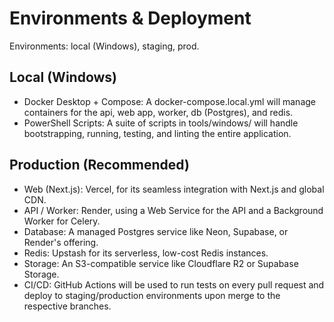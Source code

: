 # Environments & Deployment

Environments: local (Windows), staging, prod.

## Local (Windows)

- Docker Desktop + Compose: A docker-compose.local.yml will manage containers for the api, web app, worker, db (Postgres), and redis.
- PowerShell Scripts: A suite of scripts in tools/windows/ will handle bootstrapping, running, testing, and linting the entire application.

## Production (Recommended)

- Web (Next.js): Vercel, for its seamless integration with Next.js and global CDN.
- API / Worker: Render, using a Web Service for the API and a Background Worker for Celery.
- Database: A managed Postgres service like Neon, Supabase, or Render's offering.
- Redis: Upstash for its serverless, low-cost Redis instances.
- Storage: An S3-compatible service like Cloudflare R2 or Supabase Storage.
- CI/CD: GitHub Actions will be used to run tests on every pull request and deploy to staging/production environments upon merge to the respective branches.
